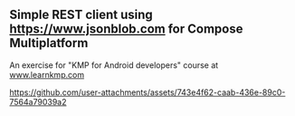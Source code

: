 ## Simple REST client using https://www.jsonblob.com for Compose Multiplatform

An exercise for "KMP for Android developers" course at www.learnkmp.com


https://github.com/user-attachments/assets/743e4f62-caab-436e-89c0-7564a79039a2

